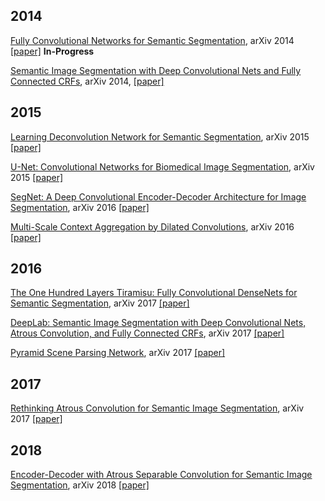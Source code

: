 ## 2014
[Fully Convolutional Networks for Semantic Segmentation](./fcn.txt), arXiv 2014 [[paper]](https://arxiv.org/abs/1411.4038) **In-Progress**

[Semantic Image Segmentation with Deep Convolutional Nets and Fully Connected CRFs](./deeplabv1.txt), arXiv 2014, [[paper]](https://arxiv.org/abs/1412.7062)

## 2015
[Learning Deconvolution Network for Semantic Segmentation](./deconvnet.txt), arXiv 2015 [[paper]](https://arxiv.org/abs/1505.04366)

[U-Net: Convolutional Networks for Biomedical Image Segmentation](./unet.txt), arXiv 2015 [[paper]](https://arxiv.org/abs/1505.04597)

[SegNet: A Deep Convolutional Encoder-Decoder Architecture for Image Segmentation](./segnet.txt), arXiv 2016 [[paper]](https://arxiv.org/abs/1511.00561)

[Multi-Scale Context Aggregation by Dilated Convolutions](./dilatednet.txt), arXiv 2016 [[paper]](https://arxiv.org/abs/1511.07122)

## 2016
[The One Hundred Layers Tiramisu: Fully Convolutional DenseNets for Semantic Segmentation](./fcdensenet.txt), arXiv 2017 [[paper]](https://arxiv.org/abs/1611.09326)

[DeepLab: Semantic Image Segmentation with Deep Convolutional Nets, Atrous Convolution, and Fully Connected CRFs](./deeplabv2.txt), arXiv 2017 [[paper]](https://arxiv.org/abs/1606.00915)

[Pyramid Scene Parsing Network](./pspnet.txt), arXiv 2017 [[paper]](https://arxiv.org/abs/1612.01105)

## 2017
[Rethinking Atrous Convolution for Semantic Image Segmentation](./deeplabv3.txt), arXiv 2017 [[paper]](https://arxiv.org/abs/1706.05587)

## 2018
[Encoder-Decoder with Atrous Separable Convolution for Semantic Image Segmentation](./deeplabv3+.txt), arXiv 2018 [[paper]](https://arxiv.org/abs/1802.02611)
